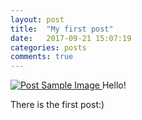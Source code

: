 ```yaml
---
layout: post
title:  "My first post"
date:   2017-09-21 15:07:19
categories: posts
comments: true
---
```


<a href="#">
    <img src="{{ site.baseurl }}/img/home2.jpg" alt="Post Sample Image">
</a>
<span class="caption text-muted">Hello!</span>
<!--more-->

There is the first post:)
